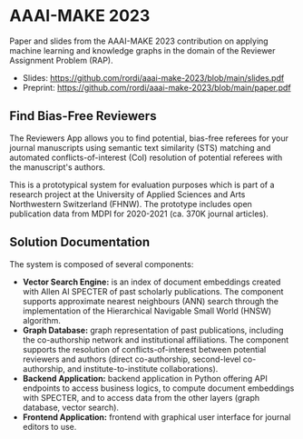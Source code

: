 # AAAI-MAKE 2023

Paper and slides from the AAAI-MAKE 2023 contribution on applying machine learning and knowledge graphs
in the domain of the Reviewer Assignment Problem (RAP).

- Slides: https://github.com/rordi/aaai-make-2023/blob/main/slides.pdf
- Preprint: https://github.com/rordi/aaai-make-2023/blob/main/paper.pdf

## Find Bias-Free Reviewers

The Reviewers App allows you to find potential, bias-free referees for your journal manuscripts using
semantic text similarity (STS) matching and automated conflicts-of-interest (CoI) resolution of potential
referees with the manuscript's authors.

This is a prototypical system for evaluation purposes which is part of a research project at the University
of Applied Sciences and Arts Northwestern Switzerland (FHNW). The prototype includes open publication data
from MDPI for 2020-2021 (ca. 370K journal articles).

## Solution Documentation

The system is composed of several components:

- **Vector Search Engine:** is an index of document embeddings created with Allen AI SPECTER of past scholarly publications. The component supports approximate nearest neighbours (ANN) search through the implementation of the Hierarchical Navigable Small World (HNSW) algorithm.
- **Graph Database:** graph representation of past publications, including the co-authorship network and institutional affiliations. The component supports the resolution of conflicts-of-interest between potential reviewers and authors (direct co-authorship, second-level co-authorship, and institute-to-institute collaborations).
- **Backend Application:** backend application in Python offering API endpoints to access business logics, to compute document embeddings with SPECTER, and to access data from the other layers (graph database, vector search).
- **Frontend Application:** frontend with graphical user interface for journal editors to use.
